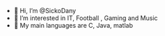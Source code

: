 - 👋 Hi, I’m @SickoDany
- 👀 I’m interested in IT, Football , Gaming and Music
- 🌱 My main languages are C, Java, matlab
